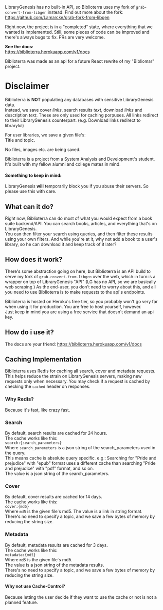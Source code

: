 LibraryGenesis has no built-in API, so Biblioterra uses my fork of `grab-convert-from-libgen` instead.
Find out more about the fork:
https://github.com/Lamarcke/grab-fork-from-libgen

Right now, the project is in a "completed" state, where everything that we wanted is implemented.
Still, some pieces of code can be improved and there's always bugs to fix.
PRs are very welcome.

**See the docs:**  
https://biblioterra.herokuapp.com/v1/docs

Biblioterra was made as an api for a future React rewrite of my "Bibliomar" project.

# Disclaimer

Biblioterra is **NOT** populating any databases with sensitive LibraryGenesis data.  
Instead, we save cover *links*, search results *text*, download *links* and description *text*.
These are only used for caching porpuses.
All links redirect to their LibraryGenesis counterpart. (e.g. Download links redirect to librarylol)

For user libraries, we save a given file's:  
Title and topic.

No files, images etc. are being saved.

Biblioterra is a project from a System Analysis and Development's student.
It's built with my fellow alumni and college mates in mind.

#### Something to keep in mind:
LibraryGenesis **will** temporarily block you if you abuse their servers. So please use this with care.

## What can it do?
Right now, Biblioterra can do most of what you would expect from a book suite backend/API.
You can search books, articles, and everything that's on LibraryGenesis.  
You can then filter your search using queries, and then filter these results using your own
filters.
And while you're at it, why not add a book to a user's library, so he can download it and keep track of it later?

## How does it work?
There's some abstraction going on here, but Biblioterra is an API build to serve my fork of `grab-convert-from-libgen` 
over the web, which in turn is a wrapper on top of LibraryGenesis "API" (LG has no API, so we are basically web scraping.)
As the end-user, you don't need to worry about this, and all you need to use Biblioterra is to make requests to the api's
endpoints.  

Biblioterra is hosted on Heroku's free tier, so you probably won't go very far when using it for production.
You are free to host yourself, however.   
Just keep in mind you are using a free service that doesn't demand an api key.

## How do i use it?
The docs are your friend:
https://biblioterra.herokuapp.com/v1/docs

## Caching Implementation

Biblioterra uses Redis for caching all search, cover and metadata requests.
This helps reduce the strain on LibraryGenesis servers, making new requests only when necessary.
You may check if a request is cached by checking the `cached` header on responses.

### Why Redis?
Because it's fast, like crazy fast.  


### Search
By default, search results are cached for 24 hours.  
The cache works like this:  
`search:{search_parameters}`  
Where `search_parameters` is a json string of the search_parameters used in the query.  
This means cache is absolute query specific. e.g.: Searching for "Pride and prejudice" with "epub" format uses a different cache than searching "Pride and prejudice"
with "pdf" format, and so on.  
The value is a json string of the search_parameters.

### Cover  
By default, cover results are cached for 14 days.  
The cache works like this:  
`cover:{md5}`  
Where `md5` is the given file's md5. 
The value is a link in string format.  
There's no need to specify a topic, and we save a few bytes of memory by reducing the string size.  

### Metadata
By default, metadata results are cached for 3 days.  
The cache works like this:  
`metadata:{md5}`  
Where `md5` is the given file's md5.  
The value is a json string of the metadata results.  
There's no need to specify a topic, and we save a few bytes of memory by reducing the string size.  

#### Why not use Cache-Control?
Because letting the user decide if they want to use the cache or not is not a planned feature.  

